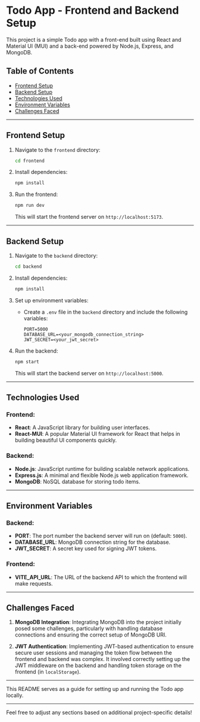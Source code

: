 # Todo App - Frontend and Backend Setup

This project is a simple Todo app with a front-end built using React and Material UI (MUI) and a back-end powered by Node.js, Express, and MongoDB.

## Table of Contents
- [Frontend Setup](#frontend-setup)
- [Backend Setup](#backend-setup)
- [Technologies Used](#technologies-used)
- [Environment Variables](#environment-variables)
- [Challenges Faced](#challenges-faced)

---

## Frontend Setup

1. Navigate to the `frontend` directory:
   ```bash
   cd frontend
   ```

2. Install dependencies:
   ```bash
   npm install
   ```

3. Run the frontend:
   ```bash
   npm run dev
   ```

   This will start the frontend server on `http://localhost:5173`.

---

## Backend Setup

1. Navigate to the `backend` directory:
   ```bash
   cd backend
   ```

2. Install dependencies:
   ```bash
   npm install
   ```

3. Set up environment variables:
   - Create a `.env` file in the `backend` directory and include the following variables:
     ```
     PORT=5000
     DATABASE_URL=<your_mongodb_connection_string>
     JWT_SECRET=<your_jwt_secret>
     ```

4. Run the backend:
   ```bash
   npm start
   ```

   This will start the backend server on `http://localhost:5000`.

---

## Technologies Used

### Frontend:
- **React**: A JavaScript library for building user interfaces.
- **React-MUI**: A popular Material UI framework for React that helps in building beautiful UI components quickly.

### Backend:
- **Node.js**: JavaScript runtime for building scalable network applications.
- **Express.js**: A minimal and flexible Node.js web application framework.
- **MongoDB**: NoSQL database for storing todo items.

---

## Environment Variables

### Backend:
- **PORT**: The port number the backend server will run on (default: `5000`).
- **DATABASE_URL**: MongoDB connection string for the database.
- **JWT_SECRET**: A secret key used for signing JWT tokens.

### Frontend:
- **VITE_API_URL**: The URL of the backend API to which the frontend will make requests.

---

## Challenges Faced

1. **MongoDB Integration**: Integrating MongoDB into the project initially posed some challenges, particularly with handling database connections and ensuring the correct setup of MongoDB URI. 
   
2. **JWT Authentication**: Implementing JWT-based authentication to ensure secure user sessions and managing the token flow between the frontend and backend was complex. It involved correctly setting up the JWT middleware on the backend and handling token storage on the frontend (in `localStorage`).

---

This README serves as a guide for setting up and running the Todo app locally.

---

Feel free to adjust any sections based on additional project-specific details!